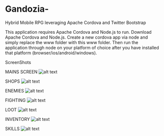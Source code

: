 # Gandozia-
Hybrid Mobile RPG leveraging Apache Cordova and Twitter Bootstrap

This application requires Apache Cordova and Node.js to run. Download Apache Cordova and Node.js. Create a new cordova app via node and simply replace the www folder with this www folder. Then run the application through node on your platform of choice after you have installed that platform (browser/ios/android/windows).

ScreenShots

MAINS SCREEN
![alt text](https://i.imgur.com/NUmDgFM.png)

SHOPS
![alt text](https://i.imgur.com/Tgu4Pbm.png)

ENEMIES
![alt text](https://i.imgur.com/UpaZ8ND.png)

FIGHTING
![alt text](https://i.imgur.com/L5BBJuw.png)

LOOT
![alt text](https://i.imgur.com/xGHcvPw.png)

INVENTORY
![alt text](https://i.imgur.com/rdjK62S.png)

SKILLS
![alt text](https://i.imgur.com/s5Nj06Y.png)

